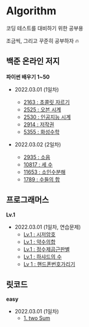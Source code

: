 # Algorithm

코딩 테스트를 대비하기 위한 공부용

조금씩, 그리고 꾸준히 공부하자 🔥

## 백준 온라인 저지

**파이썬 배우기 1~50**

- 2022.03.01 (1일차)

  - [2163 : 초콜릿 자르기](https://github.com/kyhyun/Algorithm/blob/main/BOJ/learning_python_1to50/boj2163.py)
  - [2525 : 오븐 시계](https://github.com/kyhyun/Algorithm/blob/main/BOJ/learning_python_1to50/boj2525.py)
  - [2530 : 인공지능 시계](https://github.com/kyhyun/Algorithm/blob/main/BOJ/learning_python_1to50/boj2530.py)
  - [2914 : 저작권](https://github.com/kyhyun/Algorithm/blob/main/BOJ/learning_python_1to50/boj2914.py)
  - [5355 : 화성수학](https://github.com/kyhyun/Algorithm/blob/main/BOJ/learning_python_1to50/boj5355.py)

- 2022.03.02 (2일차)
  - [2935 : 소음](https://github.com/kyhyun/Algorithm/blob/main/BOJ/learning_python_1to50/boj2935.py)
  - [10817 : 세 수](https://github.com/kyhyun/Algorithm/blob/main/BOJ/learning_python_1to50/boj10817.py)
  - [11653 : 소인수분해](https://github.com/kyhyun/Algorithm/blob/main/BOJ/learning_python_1to50/boj11653.py)
  - [1789 : 수들의 합](https://github.com/kyhyun/Algorithm/blob/main/BOJ/learning_python_1to50/boj1789.py)

## 프로그래머스

**Lv.1**

- 2022.03.01 (1일차, 연습문제)
  - [Lv.1 : 시저암호](https://github.com/kyhyun/Algorithm/blob/main/Programmers/Level_1/basic/%EC%8B%9C%EC%A0%80%EC%95%94%ED%98%B8.js)
  - [Lv.1 : 약수의합](https://github.com/kyhyun/Algorithm/blob/main/Programmers/Level_1/basic/%EC%95%BD%EC%88%98%EC%9D%98%ED%95%A9.js)
  - [Lv.1 : 정수제곱근판별](https://github.com/kyhyun/Algorithm/blob/main/Programmers/Level_1/basic/%EC%A0%95%EC%88%98%EC%A0%9C%EA%B3%B1%EA%B7%BC%ED%8C%90%EB%B3%84.js)
  - [Lv.1 : 하샤드의 수](https://github.com/kyhyun/Algorithm/blob/main/Programmers/Level_1/basic/%ED%95%98%EC%83%A4%EB%93%9C%EC%9D%98%EC%88%98.js)
  - [Lv 1 : 핸드폰번호가리기](https://github.com/kyhyun/Algorithm/blob/main/Programmers/Level_1/basic/%ED%95%B8%EB%93%9C%ED%8F%B0%EB%B2%88%ED%98%B8%EA%B0%80%EB%A6%AC%EA%B8%B0.js)

## 릿코드

**easy**

- 2022.03.01 (1일차)
  - [1. two Sum](https://github.com/kyhyun/Algorithm/blob/main/LeetCode/easy/twoSum.js)
